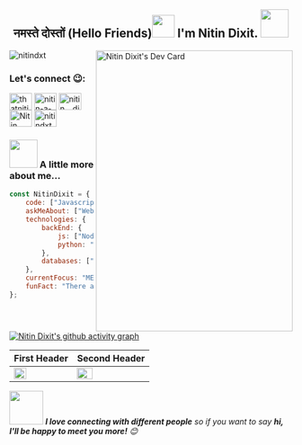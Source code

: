 <h2 align="center">नमस्ते दोस्तों (Hello Friends)<img src="https://media.giphy.com/media/k2pDCEEv8kMRT5OUNB/giphy.gif" width="40"> I'm Nitin Dixit.   <img src="https://media.giphy.com/media/H83F4AfL798AmtKXIL/giphy.gif" width="50">  </h2>
<a href="https://app.daily.dev/nitindxt"><img src="https://api.daily.dev/devcards/bb9f06e58bfd4dc794d2c08f020886f9.png?r=le1" width="350" height="500" alt="Nitin Dixit's Dev Card" align="right"/></a>
<p align="left"> <img src="https://komarev.com/ghpvc/?username=nitindxt&label=Profile%20views&color=0e75b6&style=flat" alt="nitindxt" /> </p>
<h3 align="left">Let's connect 😉:</h3>
<p align="left">
<a href="https://twitter.com/thatnitindixit" target="blank"><img align="center" src="https://raw.githubusercontent.com/rahuldkjain/github-profile-readme-generator/master/src/images/icons/Social/twitter.svg" alt="thatnitindixit" height="30" width="40" /></a>
<a href="https://linkedin.com/in/nitin-a-dixit" target="blank"><img align="center" src="https://raw.githubusercontent.com/rahuldkjain/github-profile-readme-generator/master/src/images/icons/Social/linked-in-alt.svg" alt="nitin-a-dixit" height="30" width="40" /></a>
<a href="https://instagram.com/nitin._.dixit" target="blank"><img align="center" src="https://raw.githubusercontent.com/rahuldkjain/github-profile-readme-generator/master/src/images/icons/Social/instagram.svg" alt="nitin._.dixit" height="30" width="40" /></a>
<a href="https://discord.gg/Nitin Dixit#0826" target="blank"><img align="center" src="https://raw.githubusercontent.com/rahuldkjain/github-profile-readme-generator/master/src/images/icons/Social/discord.svg" alt="Nitin Dixit#0826" height="30" width="40" /></a>
<a href="https://dev.to/nitindxt" target="blank"><img align="center" src="https://raw.githubusercontent.com/rahuldkjain/github-profile-readme-generator/master/src/images/icons/Social/devto.svg" alt="nitindxt" height="30" width="40" /></a>
</p>

### <img src="https://media.giphy.com/media/VgCDAzcKvsR6OM0uWg/giphy.gif" width="50"> A little more about me...  

```javascript
const NitinDixit = {
    code: ["Javascript", "Python", "Java", "C/C++", "SQl","HTML","CSS"],
    askMeAbout: ["Web Dev", "Tech", "Music"],
    technologies: {
        backEnd: {
            js: ["Node", "Express"],
            python: "Django"
        },
        databases: ["MongoDb", "MySql"],
    },
    currentFocus: "MERN Stack",
    funFact: "There are two ways to write error-free programs, only the third one works ;)"
};
```
[![Nitin Dixit's github activity graph](https://activity-graph.herokuapp.com/graph?username=nitindxt&theme=xcode)](https://git.io/nitindxt)

First Header | Second Header
------------ | -------------
<img width="48%" align="left" src="https://github-readme-stats.vercel.app/api?username=nitindxt&show_icons=true&theme=radical" /> | <img width="48%" src="https://github-readme-streak-stats.herokuapp.com/?user=nitindxt&theme=radical" />
<p align="center">
	
</p>



<img src="https://media.giphy.com/media/LnQjpWaON8nhr21vNW/giphy.gif" width="60"> <em><b>I love connecting with different people</b> so if you want to say <b>hi, I'll be happy to meet you more!</b> 😊</em>

